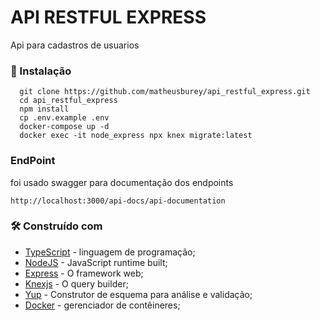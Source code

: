 # API RESTFUL EXPRESS

Api para cadastros de usuarios

### 🔧 Instalação

```
  git clone https://github.com/matheusburey/api_restful_express.git
  cd api_restful_express
  npm install
  cp .env.example .env
  docker-compose up -d
  docker exec -it node_express npx knex migrate:latest
```

### EndPoint
foi usado swagger para documentação dos endpoints

`http://localhost:3000/api-docs/api-documentation`

### 🛠️ Construído com

* [TypeScript](https://www.typescriptlang.org/) - linguagem de programação;
* [NodeJS](https://nodejs.org) - JavaScript runtime built;
* [Express](https://expressjs.com) - O framework web;
* [Knexjs](http://knexjs.org/) - O query builder;
* [Yup](https://www.npmjs.com/package/yup) - Construtor de esquema para análise e validação;
* [Docker](https://www.docker.com/) - gerenciador de contêineres;
